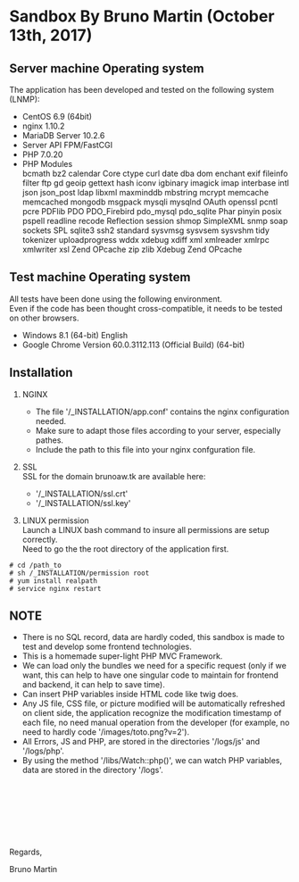 Sandbox By Bruno Martin (October 13th, 2017)
==============

Server machine Operating system
--------------
The application has been developed and tested on the following system (LNMP):
   - CentOS 6.9 (64bit)
   - nginx 1.10.2
   - MariaDB Server 10.2.6
   - Server API FPM/FastCGI
   - PHP 7.0.20
   - PHP Modules<br />
bcmath bz2 calendar Core ctype curl date dba dom enchant exif fileinfo filter ftp gd geoip gettext hash iconv igbinary imagick imap interbase intl json json_post ldap libxml maxminddb mbstring mcrypt memcache memcached mongodb msgpack mysqli mysqlnd OAuth openssl pcntl pcre PDFlib PDO PDO_Firebird pdo_mysql pdo_sqlite Phar pinyin posix pspell readline recode Reflection session shmop SimpleXML snmp soap sockets SPL sqlite3 ssh2 standard sysvmsg sysvsem sysvshm tidy tokenizer uploadprogress wddx xdebug xdiff xml xmlreader xmlrpc xmlwriter xsl Zend OPcache zip zlib Xdebug Zend OPcache

Test machine Operating system
--------------
All tests have been done using the following environment.<br />
Even if the code has been thought cross-compatible, it needs to be tested on other browsers.
   - Windows 8.1 (64-bit) English
   - Google Chrome Version 60.0.3112.113 (Official Build) (64-bit)

Installation
--------------
1. NGINX
   - The file '/_INSTALLATION/app.conf' contains the nginx configuration needed.
   - Make sure to adapt those files according to your server, especially pathes.
   - Include the path to this file into your nginx confguration file.

2. SSL<br />
SSL for the domain brunoaw.tk are available here:
   - '/_INSTALLATION/ssl.crt'
   - '/_INSTALLATION/ssl.key'

3. LINUX permission<br />
Launch a LINUX bash command to insure all permissions are setup correctly.<br />
Need to go the the root directory of the application first.
```
# cd /path_to
# sh /_INSTALLATION/permission root
# yum install realpath
# service nginx restart
```

NOTE
--------------
   - There is no SQL record, data are hardly coded, this sandbox is made to test and develop some frontend technologies.
   - This is a homemade super-light PHP MVC Framework.
   - We can load only the bundles we need for a specific request (only if we want, this can help to have one singular code to maintain for frontend and backend, it can help to save time).
   - Can insert PHP variables inside HTML code like twig does.
   - Any JS file, CSS file, or picture modified will be automatically refreshed on client side, the application recognize the modification timestamp of each file, no need manual operation from the developer (for example, no need to hardly code '/images/toto.png?v=2').
   - All Errors, JS and PHP, are stored in the directories '/logs/js' and '/logs/php'.
   - By using the method '/libs/Watch::php()', we can watch PHP variables, data are stored in the directory '/logs'.
<br />
<br />
<br />
<br />
<br />
<br />

Regards,

Bruno Martin

